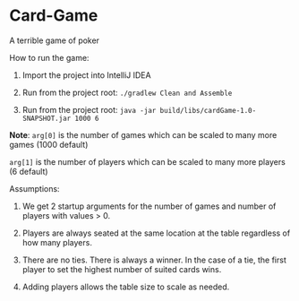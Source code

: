 # Card-Game
A terrible game of poker

How to run the game:

1. Import the project into IntelliJ IDEA

2. Run from the project root: `./gradlew Clean and Assemble`

3. Run from the project root: `java -jar build/libs/cardGame-1.0-SNAPSHOT.jar 1000 6`
  
  **Note**: 
  `arg[0]` is the number of games which can be scaled to many more games (1000 default)
  
  `arg[1]` is the number of players which can be scaled to many more players (6 default)

Assumptions:
 
1. We get 2 startup arguments for the number of games and number of players with values > 0.

2. Players are always seated at the same location at the table regardless of how many players.

3. There are no ties. There is always a winner. In the case of a tie, the first player to set the highest number of suited cards wins.

4. Adding players allows the table size to scale as needed. 
